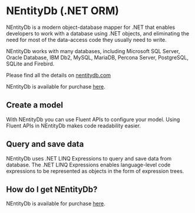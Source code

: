 # NEntityDb (.NET ORM)

NEntityDb is a modern object-database mapper for .NET that enables developers to work with a database using .NET objects, and eliminating the need for most of the data-access code they usually need to write.

NEntityDb works with many databases, including Microsoft SQL Server, Oracle Database, IBM Db2, MySQL, MariaDB, Percona Server, PostgreSQL, SQLite and Firebird.

Please find all the details on <a href="https://nentitydb.com">nentitydb.com</a>

NEntityDb is available for purchase <a href="https://nentitydb.com/pages/pricing">here</a>.

## Create a model

With NEntityDb you can use Fluent APIs to configure your model. Using Fluent APIs in NEntityDb makes code readability easier.

## Query and save data

NEntityDb uses .NET LINQ Expressions to query and save data from database. The .NET LINQ Expressions enables language-level code expressions to be represented as objects in the form of expression trees.

## How do I get NEntityDb?

NEntityDb is available for purchase <a href="https://nentitydb.com/pages/pricing">here</a>.
